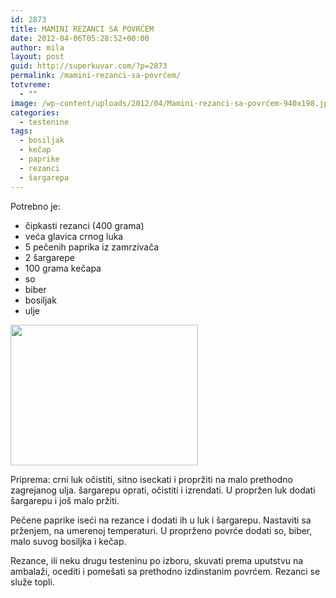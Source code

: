```yaml
---
id: 2873
title: MAMINI REZANCI SA POVRĆEM
date: 2012-04-06T05:28:52+00:00
author: mila
layout: post
guid: http://superkuvar.com/?p=2873
permalink: /mamini-rezanci-sa-povrćem/
totvreme:
  - ""
image: /wp-content/uploads/2012/04/Mamini-rezanci-sa-povrćem-940x198.jpg
categories:
  - testenine
tags:
  - bosiljak
  - kečap
  - paprike
  - rezanci
  - šargarepa
---
```

Potrebno je:

  * čipkasti rezanci (400 grama)
  * veća glavica crnog luka
  * 5 pečenih paprika iz zamrzivača
  * 2 šargarepe
  * 100 grama kečapa
  * so
  * biber
  * bosiljak
  * ulje

<img class="alignnone size-medium wp-image-2874" title="Mamini rezanci sa povrćem" src="/wp-content/uploads/2012/04/Mamini-rezanci-sa-povrćem-300x225.jpg" alt="" width="300" height="225" /> 

Priprema: crni luk očistiti, sitno iseckati i propržiti na malo prethodno zagrejanog ulja. šargarepu oprati, očistiti i izrendati. U propržen luk dodati šargarepu i još malo pržiti.

Pečene paprike iseći na rezance i dodati ih u luk i šargarepu. Nastaviti sa prženjem, na umerenoj temperaturi. U proprženo povrće dodati so, biber, malo suvog bosiljka i kečap.

Rezance, ili neku drugu testeninu po izboru, skuvati prema uputstvu na ambalaži, ocediti i pomešati sa prethodno izdinstanim povrćem. Rezanci se služe topli.
